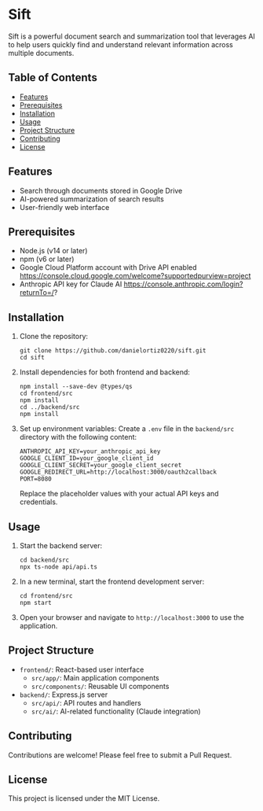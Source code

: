 # Sift

Sift is a powerful document search and summarization tool that leverages AI to help users quickly find and understand relevant information across multiple documents.

## Table of Contents
- [Features](#features)
- [Prerequisites](#prerequisites)
- [Installation](#installation)
- [Usage](#usage)
- [Project Structure](#project-structure)
- [Contributing](#contributing)
- [License](#license)

## Features
- Search through documents stored in Google Drive
- AI-powered summarization of search results
- User-friendly web interface

## Prerequisites
- Node.js (v14 or later)
- npm (v6 or later)
- Google Cloud Platform account with Drive API enabled https://console.cloud.google.com/welcome?supportedpurview=project
- Anthropic API key for Claude AI https://console.anthropic.com/login?returnTo=/?

## Installation

1. Clone the repository:
   ```
   git clone https://github.com/danielortiz0220/sift.git
   cd sift
   ```

2. Install dependencies for both frontend and backend:
   ```
   npm install --save-dev @types/qs
   cd frontend/src
   npm install
   cd ../backend/src
   npm install
   ```

3. Set up environment variables:
   Create a `.env` file in the `backend/src` directory with the following content:
   ```
   ANTHROPIC_API_KEY=your_anthropic_api_key
   GOOGLE_CLIENT_ID=your_google_client_id
   GOOGLE_CLIENT_SECRET=your_google_client_secret
   GOOGLE_REDIRECT_URL=http://localhost:3000/oauth2callback
   PORT=8080
   ```
   Replace the placeholder values with your actual API keys and credentials.

## Usage

1. Start the backend server:
   ```
   cd backend/src
   npx ts-node api/api.ts
   ```

2. In a new terminal, start the frontend development server:
   ```
   cd frontend/src
   npm start
   ```

3. Open your browser and navigate to `http://localhost:3000` to use the application.

## Project Structure

- `frontend/`: React-based user interface
  - `src/app/`: Main application components
  - `src/components/`: Reusable UI components
- `backend/`: Express.js server
  - `src/api/`: API routes and handlers
  - `src/ai/`: AI-related functionality (Claude integration)

## Contributing

Contributions are welcome! Please feel free to submit a Pull Request.

## License

This project is licensed under the MIT License.
